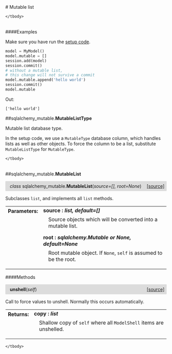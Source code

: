 <script src="https://cdn.mathjax.org/mathjax/latest/MathJax.js?config=TeX-AMS-MML_HTMLorMML" type="text/javascript"></script>

<link rel="stylesheet" href="https://assets.readthedocs.org/static/css/readthedocs-doc-embed.css" type="text/css" />

<style>
    a.src-href {
        float: right;
    }
    p.attr {
        margin-top: 0.5em;
        margin-left: 1em;
    }
    p.func-header {
        background-color: gainsboro;
        border-radius: 0.1em;
        padding: 0.5em;
        padding-left: 1em;
    }
    table.field-table {
        border-radius: 0.1em
    }
</style># Mutable list

<table class="docutils field-list field-table" frame="void" rules="none">
    <col class="field-name" />
    <col class="field-body" />
    <tbody valign="top">
        
    </tbody>
</table>

####Examples

Make sure you have run the [setup code](setup.md).

```python
model = MyModel()
model.mutable = []
session.add(model)
session.commit()
# without a mutable list,
# this change will not survive a commit
model.mutable.append('hello world')
session.commit()
model.mutable
```

Out:

```
['hello world']
```

##sqlalchemy_mutable.**MutableListType**



Mutable list database type.

In the setup code, we use a `MutableType` database column, which handles
lists as well as other objects. To force the column to be a list,
substitute `MutableListType` for `MutableType`.

<table class="docutils field-list field-table" frame="void" rules="none">
    <col class="field-name" />
    <col class="field-body" />
    <tbody valign="top">
        
    </tbody>
</table>





##sqlalchemy_mutable.**MutableList**

<p class="func-header">
    <i>class</i> sqlalchemy_mutable.<b>MutableList</b>(<i>source=[], root=None</i>) <a class="src-href" target="_blank" href="https://github.com/dsbowen/sqlalchemy-mutable/blob/master/sqlalchemy_mutable/mutable_list.py#L50">[source]</a>
</p>

Subclasses `list`, and implements all `list` methods.

<table class="docutils field-list field-table" frame="void" rules="none">
    <col class="field-name" />
    <col class="field-body" />
    <tbody valign="top">
        <tr class="field">
    <th class="field-name"><b>Parameters:</b></td>
    <td class="field-body" width="100%"><b>source : <i>list, default=[]</i></b>
<p class="attr">
    Source objects which will be converted into a mutable list.
</p>
<b>root : <i>sqlalchemy.Mutable or None, default=None</i></b>
<p class="attr">
    Root mutable object. If <code>None</code>, <code>self</code> is assumed to be the root.
</p></td>
</tr>
    </tbody>
</table>



####Methods



<p class="func-header">
    <i></i> <b>unshell</b>(<i>self</i>) <a class="src-href" target="_blank" href="https://github.com/dsbowen/sqlalchemy-mutable/blob/master/sqlalchemy_mutable/mutable_list.py#L123">[source]</a>
</p>

Call to force values to unshell. Normally this occurs automatically.

<table class="docutils field-list field-table" frame="void" rules="none">
    <col class="field-name" />
    <col class="field-body" />
    <tbody valign="top">
        <tr class="field">
    <th class="field-name"><b>Returns:</b></td>
    <td class="field-body" width="100%"><b>copy : <i>list</i></b>
<p class="attr">
    Shallow copy of <code>self</code> where all <code>ModelShell</code> items are unshelled.
</p></td>
</tr>
    </tbody>
</table>





<table class="docutils field-list field-table" frame="void" rules="none">
    <col class="field-name" />
    <col class="field-body" />
    <tbody valign="top">
        
    </tbody>
</table>

